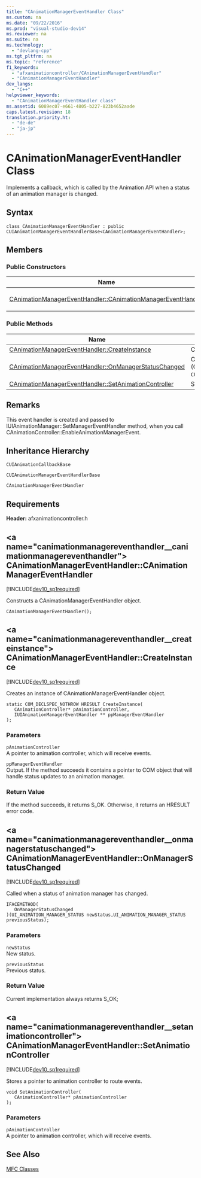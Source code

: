 ```yaml
---
title: "CAnimationManagerEventHandler Class"
ms.custom: na
ms.date: "09/22/2016"
ms.prod: "visual-studio-dev14"
ms.reviewer: na
ms.suite: na
ms.technology: 
  - "devlang-cpp"
ms.tgt_pltfrm: na
ms.topic: "reference"
f1_keywords: 
  - "afxanimationcontroller/CAnimationManagerEventHandler"
  - "CAnimationManagerEventHandler"
dev_langs: 
  - "C++"
helpviewer_keywords: 
  - "CAnimationManagerEventHandler class"
ms.assetid: 6089ec07-e661-4805-b227-823b4652aade
caps.latest.revision: 18
translation.priority.ht: 
  - "de-de"
  - "ja-jp"
---
```

# CAnimationManagerEventHandler Class
Implements a callback, which is called by the Animation API when a status of an animation manager is changed.  
  
## Syntax  
  
```  
class CAnimationManagerEventHandler : public CUIAnimationManagerEventHandlerBase<CAnimationManagerEventHandler>;  
```  
  
## Members  
  
### Public Constructors  
  
|Name|Description|  
|----------|-----------------|  
|[CAnimationManagerEventHandler::CAnimationManagerEventHandler](#canimationmanagereventhandler__canimationmanagereventhandler)|Constructs a `CAnimationManagerEventHandler` object.|  
  
### Public Methods  
  
|Name|Description|  
|----------|-----------------|  
|[CAnimationManagerEventHandler::CreateInstance](#canimationmanagereventhandler__createinstance)|Creates an instance of `CAnimationManagerEventHandler` object.|  
|[CAnimationManagerEventHandler::OnManagerStatusChanged](#canimationmanagereventhandler__onmanagerstatuschanged)|Called when a status of animation manager has changed. (Overrides `CUIAnimationManagerEventHandlerBase::OnManagerStatusChanged`.)|  
|[CAnimationManagerEventHandler::SetAnimationController](#canimationmanagereventhandler__setanimationcontroller)|Stores a pointer to animation controller to route events.|  
  
## Remarks  
 This event handler is created and passed to IUIAnimationManager::SetManagerEventHandler method, when you call CAnimationController::EnableAnimationManagerEvent.  
  
## Inheritance Hierarchy  
 `CUIAnimationCallbackBase`  
  
 `CUIAnimationManagerEventHandlerBase`  
  
 `CAnimationManagerEventHandler`  
  
## Requirements  
 **Header:** afxanimationcontroller.h  
  
##  \<a name="canimationmanagereventhandler__canimationmanagereventhandler"></a>  CAnimationManagerEventHandler::CAnimationManagerEventHandler  
 [!INCLUDE[dev10_sp1required](../vs140/includes/dev10_sp1required_md.md)]  
  
 Constructs a CAnimationManagerEventHandler object.  
  
```  
CAnimationManagerEventHandler();  
```  
  
##  \<a name="canimationmanagereventhandler__createinstance"></a>  CAnimationManagerEventHandler::CreateInstance  
 [!INCLUDE[dev10_sp1required](../vs140/includes/dev10_sp1required_md.md)]  
  
 Creates an instance of CAnimationManagerEventHandler object.  
  
```  
static COM_DECLSPEC_NOTHROW HRESULT CreateInstance(  
   CAnimationController* pAnimationController,  
   IUIAnimationManagerEventHandler ** ppManagerEventHandler  
);  
```  
  
### Parameters  
 `pAnimationController`  
 A pointer to animation controller, which will receive events.  
  
 `ppManagerEventHandler`  
 Output. If the method succeeds it contains a pointer to COM object that will handle status updates to an animation manager.  
  
### Return Value  
 If the method succeeds, it returns S_OK. Otherwise, it returns an HRESULT error code.  
  
##  \<a name="canimationmanagereventhandler__onmanagerstatuschanged"></a>  CAnimationManagerEventHandler::OnManagerStatusChanged  
 [!INCLUDE[dev10_sp1required](../vs140/includes/dev10_sp1required_md.md)]  
  
 Called when a status of animation manager has changed.  
  
```  
IFACEMETHOD(  
   OnManagerStatusChanged  
)(UI_ANIMATION_MANAGER_STATUS newStatus,UI_ANIMATION_MANAGER_STATUS previousStatus);  
```  
  
### Parameters  
 `newStatus`  
 New status.  
  
 `previousStatus`  
 Previous status.  
  
### Return Value  
 Current implementation always returns S_OK;  
  
##  \<a name="canimationmanagereventhandler__setanimationcontroller"></a>  CAnimationManagerEventHandler::SetAnimationController  
 [!INCLUDE[dev10_sp1required](../vs140/includes/dev10_sp1required_md.md)]  
  
 Stores a pointer to animation controller to route events.  
  
```  
void SetAnimationController(  
   CAnimationController* pAnimationController  
);  
```  
  
### Parameters  
 `pAnimationController`  
 A pointer to animation controller, which will receive events.  
  
## See Also  
 [MFC Classes](../vs140/mfc-classes.md)